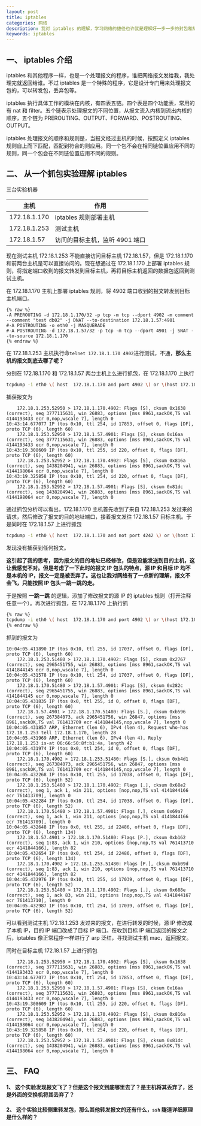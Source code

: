 ```yaml
---
layout: post
title: iptables 
categories: 网络
description: 我对 iptables 的理解，学习网络的捷径也许就是理解好一步一步的封包和解包过程。技术的道理也许一样，忍和能，口径扩大一些，就更厉害一点。
keywords: iptables
---
```

## 一、 iptables 介绍
iptables 和其他程序一样，也是一个处理报文的程序，谁把网络报文发给我，我处理完就返回给谁。不过 iptables 是一个特殊的程序，它是设计专门用来处理报文包的，可以转发包，丢弃包等。

iptables 执行具体工作的模块在内核，有四表五链。四个表是四个功能表，常用的有 nat 和 filter。五个链表示处理报文的不同位置，从报文流入内核到流出内核的顺序，五个链为 PREROUTING、OUTPUT、FORWARD、POSTROUTING、OUTPUT。

iptables 处理报文的顺序和规则是，当报文经过主机的时候，按照定义 iptables 规则自上而下匹配，匹配到符合的则应用。同一个包不会在相同链位置应用不同的规则，同一个包会在不同链位置应用不同的规则。

## 二、 从一个抓包实验理解 iptables
三台实验机器

|  主机   | 作用  |
|  ----  | ----  |
| 172.18.1.170 | iptables 规则部署主机 |
| 172.18.1.253 | 测试主机 |
| 172.18.1.57  | 访问的目标主机，监听 4901 端口 |

现在测试主机 172.18.1.253 不能直接访问目标主机 172.18.1.57，但是 172.18.1.170 和前两台主机是可以直接访问的。现在想通过在 172.18.1.170 上部署 iptables 规则，将指定端口收到的报文转发到目标主机，再将目标主机返回的数据包返回到测试主机。

在 172.18.1.170 主机上部署 iptables 规则，将 4902 端口收到的报文转发到目标主机端口。
```
{% raw %} 
-A PREROUTING -d 172.18.1.170/32 -p tcp -m tcp --dport 4902 -m comment --comment "test db02" -j DNAT --to-destination 172.18.1.57:4901
#-A POSTROUTING -o eth0 -j MASQUERADE
#-A POSTROUTING -d 172.18.1.57/32 -p tcp -m tcp --dport 4901 -j SNAT --to-source 172.18.1.170
{% endraw %}
```

在 172.18.1.253 主机执行命``` telnet 172.18.1.170 4902 ```进行测试，不通，**那么主机的报文到底去哪了呢？**

分别在 172.18.1.170 和 172.18.1.57 两台主机上么进行抓包，在 172.18.1.170 上执行 
```sh  
tcpdump -i eth0 \( host  172.18.1.170 and port 4902 \) or \(host 172.18.1.253 \) or \(host 172.18.1.57 and port 4901 \) -nn -vv
```
捕获报文为
```
    172.18.1.253.52950 > 172.18.1.170.4902: Flags [S], cksum 0x1638 (correct), seq 3777115631, win 26883, options [mss 8961,sackOK,TS val 4144193433 ecr 0,nop,wscale 7], length 0
10:43:14.677077 IP (tos 0x10, ttl 254, id 17853, offset 0, flags [DF], proto TCP (6), length 60)
    172.18.1.253.52950 > 172.18.1.57.4901: Flags [S], cksum 0x16aa (correct), seq 3777115631, win 26883, options [mss 8961,sackOK,TS val 4144193433 ecr 0,nop,wscale 7], length 0
10:43:19.308609 IP (tos 0x10, ttl 255, id 220, offset 0, flags [DF], proto TCP (6), length 60)
    172.18.1.253.52952 > 172.18.1.170.4902: Flags [S], cksum 0x816a (correct), seq 1438204941, win 26883, options [mss 8961,sackOK,TS val 4144198064 ecr 0,nop,wscale 7], length 0
10:43:19.325858 IP (tos 0x10, ttl 254, id 220, offset 0, flags [DF], proto TCP (6), length 60)
    172.18.1.253.52952 > 172.18.1.57.4901: Flags [S], cksum 0x81dc (correct), seq 1438204941, win 26883, options [mss 8961,sackOK,TS val 4144198064 ecr 0,nop,wscale 7], length 0
```
通过抓包分析可以看出，172.18.1.170 主机首先收到了来自 172.18.1.253 发过来的请求，然后修改了报文的目的地址端口，接着报文发往 172.18.1.57 目标主机。于是同时在 172.18.1.57 上进行抓包
```sh
tcpdump -i eth0 \( host  172.18.1.170 and not port 4242 \) or \(host 172.18.1.253 \)  -nn -vv
```
发现没有捕获到任何报文。

**这引起了我的思考，因为报文的目的地址已经修改，但是没能发送到目的主机，这让我感觉不对。但是考虑了一下此时的报文 IP 包头的特点，源 IP 和目标 IP 均不是本机的 IP，报文一定是被丢弃了。这也让我对网络有了一点新的理解，报文不会飞，只能按照 IP 包头一跳一跳的走。**

于是按照 **一跳一跳** 的逻辑，添加了修改报文的源 IP 的 iptables 规则（打开注释任意一个）。再次进行抓包，在 172.18.1.170 上执行抓
```sh
{% raw %}
tcpdump -i eth0 \( host  172.18.1.170 and port 4902 \) or \(host 172.18.1.253 \) or \(host 172.18.1.57 and port 4901 \) -nn -vv
{% endraw %}
```

抓到的报文为
```
10:04:05.411890 IP (tos 0x10, ttl 255, id 17037, offset 0, flags [DF], proto TCP (6), length 60)
    172.18.1.253.51480 > 172.18.1.170.4902: Flags [S], cksum 0x2767 (correct), seq 2965451755, win 26883, options [mss 8961,sackOK,TS val 4141844145 ecr 0,nop,wscale 7], length 0
10:04:05.431578 IP (tos 0x10, ttl 254, id 17037, offset 0, flags [DF], proto TCP (6), length 60)
    172.18.1.170.51480 > 172.18.1.57.4901: Flags [S], cksum 0x282c (correct), seq 2965451755, win 26883, options [mss 8961,sackOK,TS val 4141844145 ecr 0,nop,wscale 7], length 0
10:04:05.431835 IP (tos 0x0, ttl 255, id 0, offset 0, flags [DF], proto TCP (6), length 60)
    172.18.1.57.4901 > 172.18.1.170.51480: Flags [S.], cksum 0xb596 (correct), seq 267384073, ack 2965451756, win 26847, options [mss 8961,sackOK,TS val 761413709 ecr 4141844145,nop,wscale 7], length 0
10:04:05.431857 ARP, Ethernet (len 6), IPv4 (len 4), Request who-has 172.18.1.253 tell 172.18.1.170, length 28
10:04:05.431969 ARP, Ethernet (len 6), IPv4 (len 4), Reply 172.18.1.253 is-at 06:66:50:8f:b1:4a, length 42
10:04:05.431974 IP (tos 0x0, ttl 254, id 0, offset 0, flags [DF], proto TCP (6), length 60)
    172.18.1.170.4902 > 172.18.1.253.51480: Flags [S.], cksum 0xb4d1 (correct), seq 267384073, ack 2965451756, win 26847, options [mss 8961,sackOK,TS val 761413709 ecr 4141844145,nop,wscale 7], length 0
10:04:05.432268 IP (tos 0x10, ttl 255, id 17038, offset 0, flags [DF], proto TCP (6), length 52)
    172.18.1.253.51480 > 172.18.1.170.4902: Flags [.], cksum 0x68e2 (correct), seq 1, ack 1, win 211, options [nop,nop,TS val 4141844166 ecr 761413709], length 0
10:04:05.432284 IP (tos 0x10, ttl 254, id 17038, offset 0, flags [DF], proto TCP (6), length 52)
    172.18.1.170.51480 > 172.18.1.57.4901: Flags [.], cksum 0x69a7 (correct), seq 1, ack 1, win 211, options [nop,nop,TS val 4141844166 ecr 761413709], length 0
10:04:05.432648 IP (tos 0x0, ttl 255, id 22486, offset 0, flags [DF], proto TCP (6), length 134)
    172.18.1.57.4901 > 172.18.1.170.51480: Flags [P.], cksum 0xb162 (correct), seq 1:83, ack 1, win 210, options [nop,nop,TS val 761413710 ecr 4141844166], length 82
10:04:05.432654 IP (tos 0x0, ttl 254, id 22486, offset 0, flags [DF], proto TCP (6), length 134)
    172.18.1.170.4902 > 172.18.1.253.51480: Flags [P.], cksum 0xb09d (correct), seq 1:83, ack 1, win 210, options [nop,nop,TS val 761413710 ecr 4141844166], length 82
10:04:05.432976 IP (tos 0x10, ttl 255, id 17039, offset 0, flags [DF], proto TCP (6), length 52)
    172.18.1.253.51480 > 172.18.1.170.4902: Flags [.], cksum 0x688e (correct), seq 1, ack 83, win 211, options [nop,nop,TS val 4141844167 ecr 761413710], length 0
10:04:05.432987 IP (tos 0x10, ttl 254, id 17039, offset 0, flags [DF], proto TCP (6), length 52)
```
可以看到测试主机 172.18.1.253 发过来的报文，在进行转发的时候，源 IP 修改成了本机 IP，目的 IP 端口改成了目标 IP 端口。在收到目标 IP 端口返回的报文之后，iptables 像正常程序一样进行了 arp 泛红，寻找测试主机 mac，返回报文。

同时在目标主机 172.18.1.57 上进行抓包
```
    172.18.1.253.52950 > 172.18.1.170.4902: Flags [S], cksum 0x1638 (correct), seq 3777115631, win 26883, options [mss 8961,sackOK,TS val 4144193433 ecr 0,nop,wscale 7], length 0
10:43:14.677077 IP (tos 0x10, ttl 254, id 17853, offset 0, flags [DF], proto TCP (6), length 60)
    172.18.1.253.52950 > 172.18.1.57.4901: Flags [S], cksum 0x16aa (correct), seq 3777115631, win 26883, options [mss 8961,sackOK,TS val 4144193433 ecr 0,nop,wscale 7], length 0
10:43:19.308609 IP (tos 0x10, ttl 255, id 220, offset 0, flags [DF], proto TCP (6), length 60)
    172.18.1.253.52952 > 172.18.1.170.4902: Flags [S], cksum 0x816a (correct), seq 1438204941, win 26883, options [mss 8961,sackOK,TS val 4144198064 ecr 0,nop,wscale 7], length 0
10:43:19.325858 IP (tos 0x10, ttl 254, id 220, offset 0, flags [DF], proto TCP (6), length 60)
    172.18.1.253.52952 > 172.18.1.57.4901: Flags [S], cksum 0x81dc (correct), seq 1438204941, win 26883, options [mss 8961,sackOK,TS val 4144198064 ecr 0,nop,wscale 7], length 0
```
## 三、 FAQ
#### 1、 这个实验发现报文飞了？但是这个报文到底哪里去了？是主机将其丢弃了，还是外面的交换机将其丢弃了？
#### 2、 这个实验比较侧重转发包，那么其他转发报文的还有什么，```ssh``` 隧道详细原理是什么样的？

